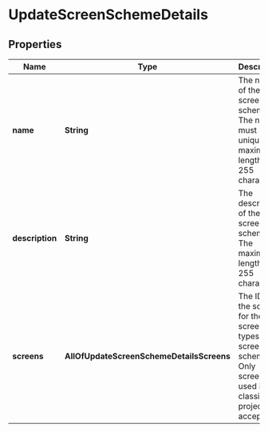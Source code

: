 # UpdateScreenSchemeDetails

## Properties
Name | Type | Description | Notes
------------ | ------------- | ------------- | -------------
**name** | **String** | The name of the screen scheme. The name must be unique. The maximum length is 255 characters. |  [optional]
**description** | **String** | The description of the screen scheme. The maximum length is 255 characters. |  [optional]
**screens** | **AllOfUpdateScreenSchemeDetailsScreens** | The IDs of the screens for the screen types of the screen scheme. Only screens used in classic projects are accepted. |  [optional]
